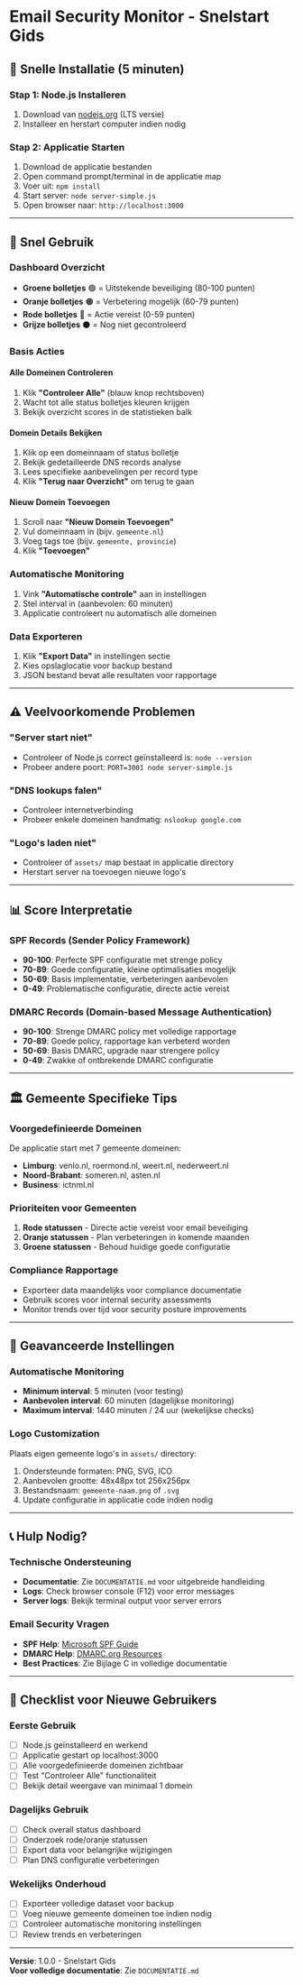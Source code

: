 # Email Security Monitor - Snelstart Gids

## 🚀 Snelle Installatie (5 minuten)

### Stap 1: Node.js Installeren
1. Download van [nodejs.org](https://nodejs.org) (LTS versie)
2. Installeer en herstart computer indien nodig

### Stap 2: Applicatie Starten
1. Download de applicatie bestanden
2. Open command prompt/terminal in de applicatie map
3. Voer uit: `npm install`
4. Start server: `node server-simple.js`
5. Open browser naar: `http://localhost:3000`

---

## 📖 Snel Gebruik

### Dashboard Overzicht
- **Groene bolletjes** 🟢 = Uitstekende beveiliging (80-100 punten)
- **Oranje bolletjes** 🟠 = Verbetering mogelijk (60-79 punten)  
- **Rode bolletjes** 🔴 = Actie vereist (0-59 punten)
- **Grijze bolletjes** ⚫ = Nog niet gecontroleerd

### Basis Acties

#### Alle Domeinen Controleren
1. Klik **"Controleer Alle"** (blauw knop rechtsboven)
2. Wacht tot alle status bolletjes kleuren krijgen
3. Bekijk overzicht scores in de statistieken balk

#### Domein Details Bekijken
1. Klik op een domeinnaam of status bolletje
2. Bekijk gedetailleerde DNS records analyse
3. Lees specifieke aanbevelingen per record type
4. Klik **"Terug naar Overzicht"** om terug te gaan

#### Nieuw Domein Toevoegen
1. Scroll naar **"Nieuw Domein Toevoegen"**
2. Vul domeinnaam in (bijv. `gemeente.nl`)
3. Voeg tags toe (bijv. `gemeente, provincie`)
4. Klik **"Toevoegen"**

### Automatische Monitoring
1. Vink **"Automatische controle"** aan in instellingen
2. Stel interval in (aanbevolen: 60 minuten)
3. Applicatie controleert nu automatisch alle domeinen

### Data Exporteren
1. Klik **"Export Data"** in instellingen sectie
2. Kies opslaglocatie voor backup bestand
3. JSON bestand bevat alle resultaten voor rapportage

---

## ⚠️ Veelvoorkomende Problemen

### "Server start niet"
- Controleer of Node.js correct geïnstalleerd is: `node --version`
- Probeer andere poort: `PORT=3001 node server-simple.js`

### "DNS lookups falen"
- Controleer internetverbinding
- Probeer enkele domeinen handmatig: `nslookup google.com`

### "Logo's laden niet"
- Controleer of `assets/` map bestaat in applicatie directory
- Herstart server na toevoegen nieuwe logo's

---

## 📊 Score Interpretatie

### SPF Records (Sender Policy Framework)
- **90-100**: Perfecte SPF configuratie met strenge policy
- **70-89**: Goede configuratie, kleine optimalisaties mogelijk
- **50-69**: Basis implementatie, verbeteringen aanbevolen
- **0-49**: Problematische configuratie, directe actie vereist

### DMARC Records (Domain-based Message Authentication)
- **90-100**: Strenge DMARC policy met volledige rapportage
- **70-89**: Goede policy, rapportage kan verbeterd worden
- **50-69**: Basis DMARC, upgrade naar strengere policy
- **0-49**: Zwakke of ontbrekende DMARC configuratie

---

## 🏛️ Gemeente Specifieke Tips

### Voorgedefinieerde Domeinen
De applicatie start met 7 gemeente domeinen:
- **Limburg**: venlo.nl, roermond.nl, weert.nl, nederweert.nl
- **Noord-Brabant**: someren.nl, asten.nl
- **Business**: ictnml.nl

### Prioriteiten voor Gemeenten
1. **Rode statussen** - Directe actie vereist voor email beveiliging
2. **Oranje statussen** - Plan verbeteringen in komende maanden
3. **Groene statussen** - Behoud huidige goede configuratie

### Compliance Rapportage
- Exporteer data maandelijks voor compliance documentatie
- Gebruik scores voor internal security assessments
- Monitor trends over tijd voor security posture improvements

---

## 🔧 Geavanceerde Instellingen

### Automatische Monitoring
- **Minimum interval**: 5 minuten (voor testing)
- **Aanbevolen interval**: 60 minuten (dagelijkse monitoring)
- **Maximum interval**: 1440 minuten / 24 uur (wekelijkse checks)

### Logo Customization
Plaats eigen gemeente logo's in `assets/` directory:
1. Ondersteunde formaten: PNG, SVG, ICO
2. Aanbevolen grootte: 48x48px tot 256x256px
3. Bestandsnaam: `gemeente-naam.png` of `.svg`
4. Update configuratie in applicatie code indien nodig

---

## 📞 Hulp Nodig?

### Technische Ondersteuning
- **Documentatie**: Zie `DOCUMENTATIE.md` voor uitgebreide handleiding
- **Logs**: Check browser console (F12) voor error messages
- **Server logs**: Bekijk terminal output voor server errors

### Email Security Vragen
- **SPF Help**: [Microsoft SPF Guide](https://docs.microsoft.com/en-us/microsoft-365/security/office-365-security/set-up-spf-in-office-365-to-help-prevent-spoofing)
- **DMARC Help**: [DMARC.org Resources](https://dmarc.org/)
- **Best Practices**: Zie Bijlage C in volledige documentatie

---

## 🎯 Checklist voor Nieuwe Gebruikers

### Eerste Gebruik
- [ ] Node.js geïnstalleerd en werkend
- [ ] Applicatie gestart op localhost:3000
- [ ] Alle voorgedefinieerde domeinen zichtbaar
- [ ] Test "Controleer Alle" functionaliteit
- [ ] Bekijk detail weergave van minimaal 1 domein

### Dagelijks Gebruik
- [ ] Check overall status dashboard
- [ ] Onderzoek rode/oranje statussen
- [ ] Export data voor belangrijke wijzigingen
- [ ] Plan DNS configuratie verbeteringen

### Wekelijks Onderhoud
- [ ] Exporteer volledige dataset voor backup
- [ ] Voeg nieuwe gemeente domeinen toe indien nodig
- [ ] Controleer automatische monitoring instellingen
- [ ] Review trends en verbeteringen

---

**Versie**: 1.0.0 - Snelstart Gids  
**Voor volledige documentatie**: Zie `DOCUMENTATIE.md`